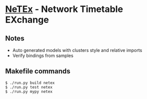 # [NeTEx](https://github.com/NeTEx-CEN/NeTEx) - Network Timetable EXchange

## Notes

- Auto generated models with clusters style and relative imports
- Verify bindings from samples

## Makefile commands

```console
$ ./run.py build netex
$ ./run.py test netex
$ ./run.py mypy netex
```
